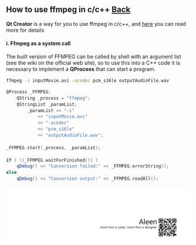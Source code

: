 ## How to use ffmpeg in c/c++ [Back](./qa.md)

**Qt Creator** is a way for you to use ffmpeg in c/c++, and [here](http://infernusweb.altervista.org/wp/download/HMI/UsingFFMPEGinCwithQtCreator.pdf) you can read more for details

#### i. Ffmpeg as a system call

The built version of FFMPEG can be called by shell with an argument list (see the wiki on the
official web site), so to use this into a C++ code it is necessary to implement a **QProcess** that can start a program.

```bash
ffmpeg -i inputMovie.avi -acodec pcm_s16le outputAudioFile.wav
```

```cpp
QProcess _FFMPEG;
    QString _process = "ffmpeg";
    QStringList _paramList;
        _paramList << "-i"
            << "inputMovie.avi"
            << "-acodec"
            << "pcm_s16le"
            << "outputAudioFile.wav";

_FFMPEG.start(_process, _paramList);

if ( !(_FFMPEG.waitForFinished()) )
    qDebug() << "Conversion failed:" << _FFMPEG.errorString();
else
    qDebug() << "Conversion output:" << _FFMPEG.readAll();
```

<a href="http://aleen42.github.io/" target="_blank" ><img src="./../pic/tail.gif"></a>
